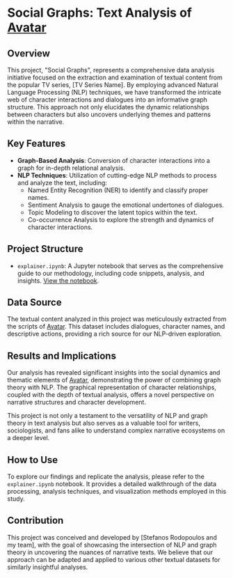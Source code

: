 # Social Graphs: Text Analysis of [Avatar]("https://avatar.fandom.com/wiki/Avatar_Wiki")

## Overview

This project, "Social Graphs", represents a comprehensive data analysis initiative focused on the extraction and examination of textual content from the popular TV series, [TV Series Name]. By employing advanced Natural Language Processing (NLP) techniques, we have transformed the intricate web of character interactions and dialogues into an informative graph structure. This approach not only elucidates the dynamic relationships between characters but also uncovers underlying themes and patterns within the narrative.

## Key Features

- **Graph-Based Analysis**: Conversion of character interactions into a graph for in-depth relational analysis.
- **NLP Techniques**: Utilization of cutting-edge NLP methods to process and analyze the text, including:
  - Named Entity Recognition (NER) to identify and classify proper names.
  - Sentiment Analysis to gauge the emotional undertones of dialogues.
  - Topic Modeling to discover the latent topics within the text.
  - Co-occurrence Analysis to explore the strength and dynamics of character interactions.

## Project Structure

- `explainer.ipynb`: A Jupyter notebook that serves as the comprehensive guide to our methodology, including code snippets, analysis, and insights. [View the notebook](explainer.ipynb).

## Data Source

The textual content analyzed in this project was meticulously extracted from the scripts of [Avatar]("https://avatar.fandom.com/wiki/Avatar_Wiki). This dataset includes dialogues, character names, and descriptive actions, providing a rich source for our NLP-driven exploration.

## Results and Implications

Our analysis has revealed significant insights into the social dynamics and thematic elements of [Avatar]("https://avatar.fandom.com/wiki/Avatar_Wiki), demonstrating the power of combining graph theory with NLP. The graphical representation of character relationships, coupled with the depth of textual analysis, offers a novel perspective on narrative structures and character development.

This project is not only a testament to the versatility of NLP and graph theory in text analysis but also serves as a valuable tool for writers, sociologists, and fans alike to understand complex narrative ecosystems on a deeper level.

## How to Use

To explore our findings and replicate the analysis, please refer to the `explainer.ipynb` notebook. It provides a detailed walkthrough of the data processing, analysis techniques, and visualization methods employed in this study.

## Contribution

This project was conceived and developed by [Stefanos Rodopoulos and my team], with the goal of showcasing the intersection of NLP and graph theory in uncovering the nuances of narrative texts. We believe that our approach can be adapted and applied to various other textual datasets for similarly insightful analyses.
